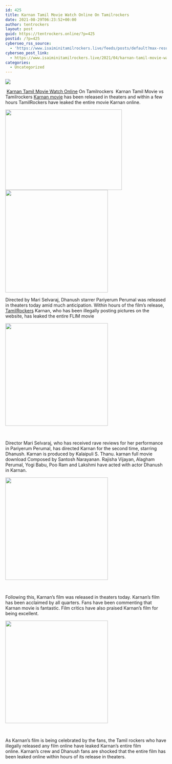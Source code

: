 ```yaml
---
id: 425
title: Karnan Tamil Movie Watch Online On Tamilrockers
date: 2021-08-29T06:23:52+00:00
author: tentrockers
layout: post
guid: https://tentrockers.online/?p=425
postid: /?p=425
cyberseo_rss_source:
  - 'https://www.isaiminitamilrockers.live/feeds/posts/default?max-results=150&start-index=1'
cyberseo_post_link:
  - https://www.isaiminitamilrockers.live/2021/04/karnan-tamil-movie-watch-online-on.html
categories:
  - Uncategorized
---
```

<div class="media_block">
  <img src="https://1.bp.blogspot.com/-VJf0h5UUVDo/YHHWyUZd2gI/AAAAAAAAArs/KqiRyrsen-QcgRTpMRJZzUBu7mMbmFLEACLcBGAsYHQ/s72-w364-h251-c/Dhanush_.jpg" class="media_thumbnail" />
</div>

<meta content="&nbsp; Karnan Tamil Movie Watch Online On Tamilrockers&nbsp; Karnan Tamil Movie vs Tamilrockers Karnan movie has been released in theaters and withi..." name="twitter:description" />

  


<center>
</center>

  
<ins class="td2d0d474ff" data-affquery="/81dee8bcaf/d2d0d474ff/?placementName=default" data-domain="//aaaaaco.com" data-height="0" data-width="0"></ins>

&nbsp;<a href="https://nayishayari.com/karnan-full-movie-download-hd-tamilrockers/" target="_blank" rel="noopener">Karnan Tamil Movie Watch Online</a> On Tamilrockers&nbsp; Karnan Tamil Movie vs Tamilrockers <a href="https://www.tamilrockers.co.nz/karnan-movie-download-tamilrockers-full-hd-720p/" target="_blank" rel="noopener">Karnan movie</a> has been released in theaters and within a few hours TamilRockers have leaked the entire movie Karnan online.

<div class="separator">
  <a href="https://1.bp.blogspot.com/-VJf0h5UUVDo/YHHWyUZd2gI/AAAAAAAAArs/KqiRyrsen-QcgRTpMRJZzUBu7mMbmFLEACLcBGAsYHQ/s680/Dhanush_.jpg"><img loading="lazy" border="0" data-original-height="480" data-original-width="680" height="251" src="https://1.bp.blogspot.com/-VJf0h5UUVDo/YHHWyUZd2gI/AAAAAAAAArs/KqiRyrsen-QcgRTpMRJZzUBu7mMbmFLEACLcBGAsYHQ/w364-h251/Dhanush_.jpg" width="364" /></a>
</div>



<div class="separator">
  <a href="https://aaaaaco.com/d4c26a5800/388075e559/?placementName=default" target="_blank" rel="noopener"><img border="0" data-original-height="166" data-original-width="800" src="https://1.bp.blogspot.com/-1_RHWSisQxY/YHHW6Ri39RI/AAAAAAAAArw/b-I8WfdI7o8JCqD9re9qmb45o915wwrJQCLcBGAsYHQ/s320/unnamed.gif" width="320" /></a>
</div>

<ins class="td2d0d474ff" data-affquery="/81dee8bcaf/d2d0d474ff/?placementName=default" data-domain="//aaaaaco.com" data-height="0" data-width="0"></ins><ins class="td2d0d474ff" data-affquery="/81dee8bcaf/d2d0d474ff/?placementName=default" data-domain="//aaaaaco.com" data-height="0" data-width="0"></ins>

<span>Directed by Mari Selvaraj, Dhanush starrer Pariyerum Perumal was released in theaters today amid much anticipation.&nbsp;Within hours of the film’s release, <a href="http://www.tamilrockers.co.nz" target="_blank" rel="noopener">TamilRockers</a> Karnan, who has been illegally posting pictures on the website, has leaked the entire FLIM movie</span><ins class="td2d0d474ff" data-affquery="/81dee8bcaf/d2d0d474ff/?placementName=default" data-domain="//aaaaaco.com" data-height="0" data-width="0"></ins>

<ins class="td2d0d474ff" data-affquery="/81dee8bcaf/d2d0d474ff/?placementName=default" data-domain="//aaaaaco.com" data-height="0" data-width="0"></ins>

<div class="separator">
  <a href="https://aaaaaco.com/d4c26a5800/388075e559/?placementName=default" target="_blank" rel="noopener"><img border="0" data-original-height="166" data-original-width="800" src="https://1.bp.blogspot.com/-AFXBTA8uqmU/YHHXBPkVceI/AAAAAAAAAr0/88vfhzZB9w80X_oqv2V8oSEEjUEPDVftQCLcBGAsYHQ/s320/unnamed.gif" width="320" /></a>
</div>

<span><br /></span><ins class="td2d0d474ff" data-affquery="/81dee8bcaf/d2d0d474ff/?placementName=default" data-domain="//aaaaaco.com" data-height="0" data-width="0"><a href="https://www.tamilrockers.co.nz/karnan-tamil-full-movie-hd-download-isaimini/" target="_blank" rel="noopener"></a></ins>

<span>Director Mari Selvaraj, who has received rave reviews for her performance in Pariyerum Perumal, has directed Karnan for the second time, starring Dhanush.&nbsp;Karnan is produced by Kalaipuli S. Thanu. karnan full movie download Composed by Santosh Narayanan.&nbsp;Rajisha Vijayan, Alagham Perumal, Yogi Babu, Poo Ram and Lakshmi have acted with actor Dhanush in Karnan.</span><ins class="td2d0d474ff" data-affquery="/81dee8bcaf/d2d0d474ff/?placementName=default" data-domain="//aaaaaco.com" data-height="0" data-width="0"></ins>

<ins class="td2d0d474ff" data-affquery="/81dee8bcaf/d2d0d474ff/?placementName=default" data-domain="//aaaaaco.com" data-height="0" data-width="0"></ins>

<div class="separator">
  <a href="https://aaaaaco.com/d4c26a5800/388075e559/?placementName=default" target="_blank" rel="noopener"><img border="0" data-original-height="166" data-original-width="800" src="https://1.bp.blogspot.com/-57ISRfb-q6I/YHHXHzqPd2I/AAAAAAAAAr8/2gJuFpLgwQoROTfaC2RjFHga2CzZ4oznwCLcBGAsYHQ/s320/unnamed.gif" width="320" /></a>
</div>

<span><br /></span><ins class="td2d0d474ff" data-affquery="/81dee8bcaf/d2d0d474ff/?placementName=default" data-domain="//aaaaaco.com" data-height="0" data-width="0"></ins><ins class="td2d0d474ff" data-affquery="/81dee8bcaf/d2d0d474ff/?placementName=default" data-domain="//aaaaaco.com" data-height="0" data-width="0"></ins>

<span>Following this, Karnan’s film was released in theaters today.&nbsp;Karnan’s film has been acclaimed by all quarters.&nbsp;Fans have been commenting that Karnan movie is fantastic.&nbsp;Film critics have also praised Karnan’s film for being excellent.</span>

<div class="separator">
  <a href="https://aaaaaco.com/d4c26a5800/388075e559/?placementName=default" target="_blank" rel="noopener"><img border="0" data-original-height="166" data-original-width="800" src="https://1.bp.blogspot.com/-36E8hSNuJtg/YHHXMR1VuYI/AAAAAAAAAsE/lwezSHH_p2gJFniT1cmH-SUdBETfBIcQQCLcBGAsYHQ/s320/unnamed.gif" width="320" /></a>
</div>

<span><br /></span><ins class="td2d0d474ff" data-affquery="/81dee8bcaf/d2d0d474ff/?placementName=default" data-domain="//aaaaaco.com" data-height="0" data-width="0"></ins><ins class="td2d0d474ff" data-affquery="/81dee8bcaf/d2d0d474ff/?placementName=default" data-domain="//aaaaaco.com" data-height="0" data-width="0"></ins>

<span>As Karnan’s film is being celebrated by the fans, the Tamil rockers who have illegally released any film online have leaked Karnan’s entire film online.&nbsp;Karnan’s crew and Dhanush fans are shocked that the entire film has been leaked online within hours of its release in theaters.</span><ins class="td2d0d474ff" data-affquery="/81dee8bcaf/d2d0d474ff/?placementName=default" data-domain="//aaaaaco.com" data-height="0" data-width="0"></ins>

<ins class="td2d0d474ff" data-affquery="/81dee8bcaf/d2d0d474ff/?placementName=default" data-domain="//aaaaaco.com" data-height="0" data-width="0"></ins>

&nbsp;<ins class="td2d0d474ff" data-affquery="/81dee8bcaf/d2d0d474ff/?placementName=default" data-domain="//aaaaaco.com" data-height="0" data-width="0"></ins>

<center>
</center>